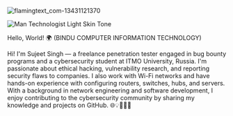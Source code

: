 
![flamingtext_com-13431121370](https://github.com/user-attachments/assets/692f009a-eb35-4537-8426-4830a771e1c7)


 ![Man Technologist Light Skin Tone](https://github.com/user-attachments/assets/5598fe67-1bef-496d-8781-1f4c29db5771)
 
 Hello, World! 🌍 (BINDU COMPUTER INFORMATION TECHNOLOGY)

Hi! I'm Sujeet Singh — a freelance penetration tester engaged in bug bounty programs and a cybersecurity student at ITMO University, Russia. I'm passionate about ethical hacking, vulnerability research, and reporting security flaws to companies. I also work with Wi-Fi networks and have hands-on experience with configuring routers, switches, hubs, and servers. With a background in network engineering and software development, I enjoy contributing to the cybersecurity community by sharing my knowledge and projects on GitHub. 🌐💡🥷👨‍💻

<!--
**SUJEETBCI-007/SUJEETBCI-007** is a ✨ _special_ ✨ repository because its `README.md` (this file) appears on your GitHub profile.

Here are some ideas to get you started:

- 🔭 I’m currently working on ...
- 🌱 I’m currently learning ...
- 👯 I’m looking to collaborate on ...
- 🤔 I’m looking for help with ...
- 💬 Ask me about ...
- 📫 How to reach me: ...
- 😄 Pronouns: ...
- ⚡ Fun fact: ...
-->
